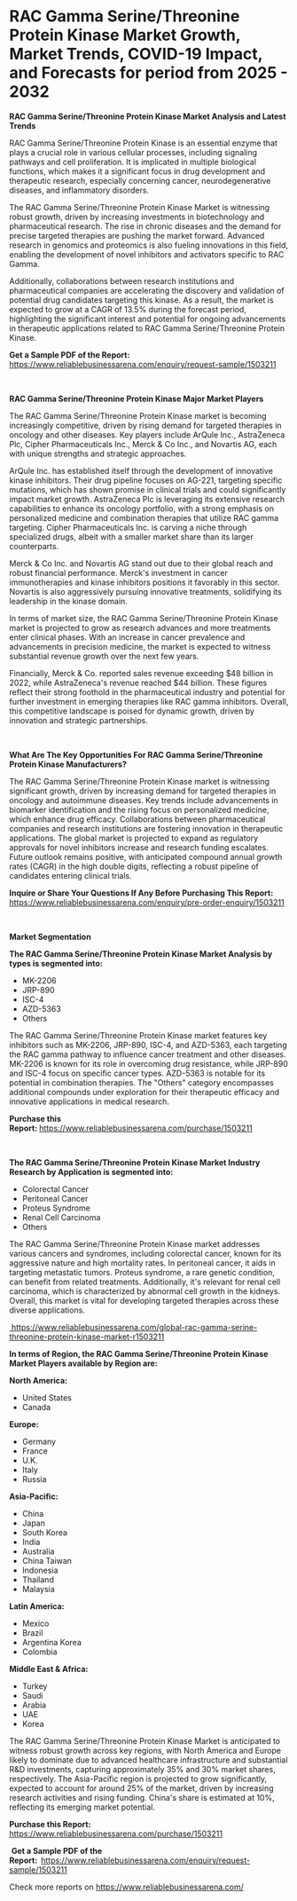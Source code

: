 <p><h1>RAC Gamma Serine/Threonine Protein Kinase Market Growth, Market Trends, COVID-19 Impact, and Forecasts for period from 2025 - 2032</h1></p><p><strong>RAC Gamma Serine/Threonine Protein Kinase Market Analysis and Latest Trends</strong></p>
<p><p>RAC Gamma Serine/Threonine Protein Kinase is an essential enzyme that plays a crucial role in various cellular processes, including signaling pathways and cell proliferation. It is implicated in multiple biological functions, which makes it a significant focus in drug development and therapeutic research, especially concerning cancer, neurodegenerative diseases, and inflammatory disorders.</p><p>The RAC Gamma Serine/Threonine Protein Kinase Market is witnessing robust growth, driven by increasing investments in biotechnology and pharmaceutical research. The rise in chronic diseases and the demand for precise targeted therapies are pushing the market forward. Advanced research in genomics and proteomics is also fueling innovations in this field, enabling the development of novel inhibitors and activators specific to RAC Gamma.</p><p>Additionally, collaborations between research institutions and pharmaceutical companies are accelerating the discovery and validation of potential drug candidates targeting this kinase. As a result, the market is expected to grow at a CAGR of 13.5% during the forecast period, highlighting the significant interest and potential for ongoing advancements in therapeutic applications related to RAC Gamma Serine/Threonine Protein Kinase.</p></p>
<p><strong>Get a Sample PDF of the Report:&nbsp;</strong> <a href="https://www.reliablebusinessarena.com/enquiry/request-sample/1503211?utm_campaign=2992&utm_medium=2&utm_source=Github&utm_content=ia&utm_term=09032025&utm_id=rac-gamma-serinethreonine-protein-kinase">https://www.reliablebusinessarena.com/enquiry/request-sample/1503211</a></p>
<p>&nbsp;</p>
<p><strong>RAC Gamma Serine/Threonine Protein Kinase Major Market Players</strong></p>
<p><p>The RAC Gamma Serine/Threonine Protein Kinase market is becoming increasingly competitive, driven by rising demand for targeted therapies in oncology and other diseases. Key players include ArQule Inc., AstraZeneca Plc, Cipher Pharmaceuticals Inc., Merck & Co Inc., and Novartis AG, each with unique strengths and strategic approaches.</p><p>ArQule Inc. has established itself through the development of innovative kinase inhibitors. Their drug pipeline focuses on AG-221, targeting specific mutations, which has shown promise in clinical trials and could significantly impact market growth. AstraZeneca Plc is leveraging its extensive research capabilities to enhance its oncology portfolio, with a strong emphasis on personalized medicine and combination therapies that utilize RAC gamma targeting. Cipher Pharmaceuticals Inc. is carving a niche through specialized drugs, albeit with a smaller market share than its larger counterparts.</p><p>Merck & Co Inc. and Novartis AG stand out due to their global reach and robust financial performance. Merck's investment in cancer immunotherapies and kinase inhibitors positions it favorably in this sector. Novartis is also aggressively pursuing innovative treatments, solidifying its leadership in the kinase domain.</p><p>In terms of market size, the RAC Gamma Serine/Threonine Protein Kinase market is projected to grow as research advances and more treatments enter clinical phases. With an increase in cancer prevalence and advancements in precision medicine, the market is expected to witness substantial revenue growth over the next few years.</p><p>Financially, Merck & Co. reported sales revenue exceeding $48 billion in 2022, while AstraZeneca's revenue reached $44 billion. These figures reflect their strong foothold in the pharmaceutical industry and potential for further investment in emerging therapies like RAC gamma inhibitors. Overall, this competitive landscape is poised for dynamic growth, driven by innovation and strategic partnerships.</p></p>
<p>&nbsp;</p>
<p><strong>What Are The Key Opportunities For RAC Gamma Serine/Threonine Protein Kinase Manufacturers?</strong></p>
<p><p>The RAC Gamma Serine/Threonine Protein Kinase market is witnessing significant growth, driven by increasing demand for targeted therapies in oncology and autoimmune diseases. Key trends include advancements in biomarker identification and the rising focus on personalized medicine, which enhance drug efficacy. Collaborations between pharmaceutical companies and research institutions are fostering innovation in therapeutic applications. The global market is projected to expand as regulatory approvals for novel inhibitors increase and research funding escalates. Future outlook remains positive, with anticipated compound annual growth rates (CAGR) in the high double digits, reflecting a robust pipeline of candidates entering clinical trials.</p></p>
<p><strong>Inquire or Share Your Questions If Any Before Purchasing This Report:</strong> <a href="https://www.reliablebusinessarena.com/enquiry/pre-order-enquiry/1503211?utm_campaign=2992&utm_medium=2&utm_source=Github&utm_content=ia&utm_term=09032025&utm_id=rac-gamma-serinethreonine-protein-kinase">https://www.reliablebusinessarena.com/enquiry/pre-order-enquiry/1503211</a></p>
<p>&nbsp;</p>
<p><strong>Market Segmentation</strong></p>
<p><strong>The RAC Gamma Serine/Threonine Protein Kinase Market Analysis by types is segmented into:</strong></p>
<p><ul><li>MK-2206</li><li>JRP-890</li><li>ISC-4</li><li>AZD-5363</li><li>Others</li></ul></p>
<p><p>The RAC Gamma Serine/Threonine Protein Kinase market features key inhibitors such as MK-2206, JRP-890, ISC-4, and AZD-5363, each targeting the RAC gamma pathway to influence cancer treatment and other diseases. MK-2206 is known for its role in overcoming drug resistance, while JRP-890 and ISC-4 focus on specific cancer types. AZD-5363 is notable for its potential in combination therapies. The "Others" category encompasses additional compounds under exploration for their therapeutic efficacy and innovative applications in medical research.</p></p>
<p><strong>Purchase this Report:&nbsp;</strong><a href="https://www.reliablebusinessarena.com/purchase/1503211?utm_campaign=2992&utm_medium=2&utm_source=Github&utm_content=ia&utm_term=09032025&utm_id=rac-gamma-serinethreonine-protein-kinase">https://www.reliablebusinessarena.com/purchase/1503211</a></p>
<p>&nbsp;</p>
<p><strong>The RAC Gamma Serine/Threonine Protein Kinase Market Industry Research by Application is segmented into:</strong></p>
<p><ul><li>Colorectal Cancer</li><li>Peritoneal Cancer</li><li>Proteus Syndrome</li><li>Renal Cell Carcinoma</li><li>Others</li></ul></p>
<p><p>The RAC Gamma Serine/Threonine Protein Kinase market addresses various cancers and syndromes, including colorectal cancer, known for its aggressive nature and high mortality rates. In peritoneal cancer, it aids in targeting metastatic tumors. Proteus syndrome, a rare genetic condition, can benefit from related treatments. Additionally, it's relevant for renal cell carcinoma, which is characterized by abnormal cell growth in the kidneys. Overall, this market is vital for developing targeted therapies across these diverse applications.</p></p>
<p><a href="https://www.reliablebusinessarena.com/global-rac-gamma-serine-threonine-protein-kinase-market-r1503211?utm_campaign=2992&utm_medium=2&utm_source=Github&utm_content=ia&utm_term=09032025&utm_id=rac-gamma-serinethreonine-protein-kinase">&nbsp;https://www.reliablebusinessarena.com/global-rac-gamma-serine-threonine-protein-kinase-market-r1503211</a></p>
<p><strong>In terms of Region, the RAC Gamma Serine/Threonine Protein Kinase Market Players available by Region are:</strong></p>
<p>
    <p> <strong> North America: </strong>
        <ul>
            <li>United States</li>
            <li>Canada</li>
        </ul>
        </p> 
    <p> <strong> Europe: </strong>
        <ul>
            <li>Germany</li>
            <li>France</li>
            <li>U.K.</li>
            <li>Italy</li>
            <li>Russia</li>
        </ul>
        </p> 
    <p> <strong> Asia-Pacific: </strong>
        <ul>
            <li>China</li>
            <li>Japan</li>
            <li>South Korea</li>
            <li>India</li>
            <li>Australia</li>
            <li>China Taiwan</li>
            <li>Indonesia</li>
            <li>Thailand</li>
            <li>Malaysia</li>
        </ul>
        </p> 
    <p> <strong> Latin America: </strong>
        <ul>
            <li>Mexico</li>
            <li>Brazil</li>
            <li>Argentina Korea</li>
            <li>Colombia</li>
        </ul>
        </p> 
    <p> <strong> Middle East & Africa: </strong>
        <ul>
            <li>Turkey</li>
            <li>Saudi</li>
            <li>Arabia</li>
            <li>UAE</li>
            <li>Korea</li>
        </ul>
    </p>
    </p>
<p><p>The RAC Gamma Serine/Threonine Protein Kinase Market is anticipated to witness robust growth across key regions, with North America and Europe likely to dominate due to advanced healthcare infrastructure and substantial R&D investments, capturing approximately 35% and 30% market shares, respectively. The Asia-Pacific region is projected to grow significantly, expected to account for around 25% of the market, driven by increasing research activities and rising funding. China's share is estimated at 10%, reflecting its emerging market potential.</p></p>
<p><strong>Purchase this Report: </strong><a href="https://www.reliablebusinessarena.com/purchase/1503211?utm_campaign=2992&utm_medium=2&utm_source=Github&utm_content=ia&utm_term=09032025&utm_id=rac-gamma-serinethreonine-protein-kinase">https://www.reliablebusinessarena.com/purchase/1503211</a></p>
<p>&nbsp;<strong>Get a Sample PDF of the Report:&nbsp;&nbsp;</strong><a href="https://www.reliablebusinessarena.com/enquiry/request-sample/1503211?utm_campaign=2992&utm_medium=2&utm_source=Github&utm_content=ia&utm_term=09032025&utm_id=rac-gamma-serinethreonine-protein-kinase">https://www.reliablebusinessarena.com/enquiry/request-sample/1503211</a></p>
<p><strong></strong></p>
<p>Check more reports on <a href="https://www.reliablebusinessarena.com/?utm_campaign=2992&utm_medium=2&utm_source=Github&utm_content=ia&utm_term=09032025&utm_id=rac-gamma-serinethreonine-protein-kinase">https://www.reliablebusinessarena.com/</a></p>